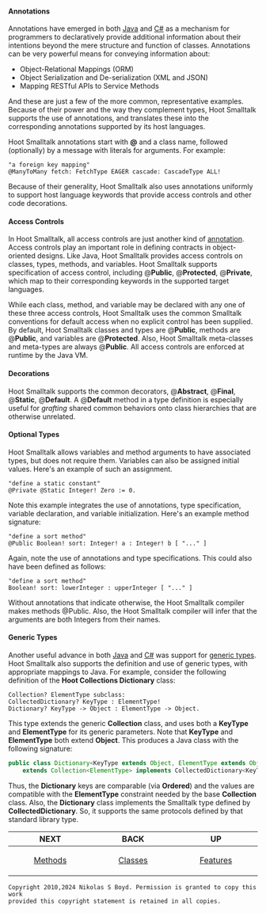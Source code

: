 #### Annotations ####

Annotations have emerged in both [Java][java] and [C#][csharp] as a mechanism for programmers
to declaratively provide additional information about their intentions beyond the mere structure
and function of classes.
Annotations can be very powerful means for conveying information about:

* Object-Relational Mappings (ORM)
* Object Serialization and De-serialization (XML and JSON)
* Mapping RESTful APIs to Service Methods

And these are just a few of the more common, representative examples.
Because of their power and the way they complement types, Hoot Smalltalk supports the use of annotations,
and translates these into the corresponding annotations supported by its host languages.

Hoot Smalltalk annotations start with **@** and a class name, followed (optionally) by a message with
literals for arguments. For example:

```smalltalk
"a foreign key mapping"
@ManyToMany fetch: FetchType EAGER cascade: CascadeType ALL!
```

Because of their generality, Hoot Smalltalk also uses annotations uniformly to support host language keywords
that provide access controls and other code decorations.

#### Access Controls ####

In Hoot Smalltalk, all access controls are just another kind of [annotation](#annotations).
Access controls play an important role in defining contracts in object-oriented designs.
Like Java, Hoot Smalltalk provides access controls on classes, types, methods, and variables.
Hoot Smalltalk supports specification of access control, including @**Public**, @**Protected**, @**Private**,
which map to their corresponding keywords in the supported target languages.

While each class, method, and variable may be declared with any one of these three access controls,
Hoot Smalltalk uses the common Smalltalk conventions for default access when no explicit control has been supplied.
By default, Hoot Smalltalk classes and types are @**Public**, methods are @**Public**, and variables are @**Protected**.
Also, Hoot Smalltalk meta-classes and meta-types are always @**Public**.
All access controls are enforced at runtime by the Java VM.

#### Decorations ####

Hoot Smalltalk supports the common decorators, @**Abstract**, @**Final**, @**Static**, @**Default**.
A @**Default** method in a type definition is especially useful for _grafting_ shared
common behaviors onto class hierarchies that are otherwise unrelated.

#### Optional Types ####

Hoot Smalltalk allows variables and method arguments to have associated types, but does not require them.
Variables can also be assigned initial values. Here's an example of such an assignment.

```smalltalk
"define a static constant"
@Private @Static Integer! Zero := 0.
```

Note this example integrates the use of annotations, type specification, variable declaration, and
variable initialization. Here's an example method signature:

```smalltalk
"define a sort method"
@Public Boolean! sort: Integer! a : Integer! b [ "..." ]
```

Again, note the use of annotations and type specifications. This could also have been defined as follows:

```smalltalk
"define a sort method"
Boolean! sort: lowerInteger : upperInteger [ "..." ]
```

Without annotations that indicate otherwise, the Hoot Smalltalk compiler makes methods @Public.
Also, the Hoot Smalltalk compiler will infer that the arguments are both Integers from their names.

#### Generic Types ####

Another useful advance in both [Java][java] and [C#][csharp] was support for [generic types][generics].
Hoot Smalltalk also supports the definition and use of generic types, with appropriate mappings to Java.
For example, consider the following definition of the **Hoot Collections Dictionary** class:

```smalltalk
Collection? ElementType subclass:
CollectedDictionary? KeyType : ElementType!
Dictionary? KeyType -> Object : ElementType -> Object.
```

This type extends the generic **Collection** class, and uses both a **KeyType** and **ElementType** for its generic parameters.
Note that **KeyType** and **ElementType** both extend **Object**.
This produces a Java class with the following signature:

```java
public class Dictionary<KeyType extends Object, ElementType extends Object>
    extends Collection<ElementType> implements CollectedDictionary<KeyType, ElementType>
```

Thus, the **Dictionary** keys are comparable (via **Ordered**) and the values are compatible with the **ElementType**
constraint needed by the base **Collection** class.
Also, the **Dictionary** class implements the Smalltalk type defined by **CollectedDictionary**.
So, it supports the same protocols defined by that standard library type.

| **NEXT** | **BACK** | **UP** |
| -------- | -------- | ------ |
| <p align="center">[Methods][methods]</p><img width="250" height="1" /> | <p align="center">[Classes][classes]</p><img width="250" height="1" />  | <p align="center">[Features][features]</p><img width="250" height="1" />  |

```
Copyright 2010,2024 Nikolas S Boyd. Permission is granted to copy this work 
provided this copyright statement is retained in all copies.
```

[design]: README.md#hoot-smalltalk-design-notes
[features]: README.md#features
[intro]: intro.md#introduction "Intro"
[build]: build.md#building-from-sources "Build"
[tool-needs]: build.md#tools-needed "Tools Needed"
[tools]: tools.md#tool-integration "Tools"
[planning]: planning.md#project-planning "Planning"
[structure]: structure.md#project-structure "Structure"
[model]: model.md#language-model "Language Model"
[spaces]: libs.md#name-spaces "Name Spaces"
[classes]: libs.md#classes-and-metaclasses "Classes"
[types]: libs.md#types-and-metatypes "Types"
[access]: notes.md#access-controls "Access Controls"
[notes]: notes.md#annotations "Annotations"
[decor]: notes.md#decorations "Decorations"
[optional]: notes.md#optional-types "Optional Types"
[generics]: notes.md#generic-types "Generics"
[methods]: methods.md#methods "Methods"
[comments]: methods.md#comments "Comments"
[xop]: methods.md#interoperability "Interoperability"
[prims]: methods.md#primitive-methods "Primitives"
[blocks]: blocks.md#blocks "Blocks"
[except]: exceptions.md#exceptions "Exceptions"
[faq]: faq.md#frequently-asked-questions "Questions"
[usage]: usage.md#hoot-compiler-usage "Usage"
[threads]: blocks.md#threads "Threads"
[tests]: tests.md#test-framework "Tests"
[console-apps]: tests.md#running-applications
[hoot-dotnet]: dotnet.md#running-hoot-smalltalk-on-net "Dot Net"

[smalltalk]: https://en.wikipedia.org/wiki/Smalltalk "Smalltalk"
[images]: https://en.wikipedia.org/wiki/Smalltalk#Image-based_persistence "Image Persistence"
[java]: https://en.wikipedia.org/wiki/Java_%28programming_language%29 "Java"
[csharp]: https://en.wikipedia.org/wiki/C_Sharp_%28programming_language%29 "C#"
[antlr]: https://www.antlr.org/ "ANTLR"
[st]: https://www.stringtemplate.org/ "StringTemplate"
[git]: https://git-scm.com/ "Git"
[github]: https://github.com/ "GitHub"
[nexus]: https://www.sonatype.com/nexus "Sonatype Nexus"
[generics]: https://en.wikipedia.org/wiki/Parametric_polymorphism "Generic Types"
